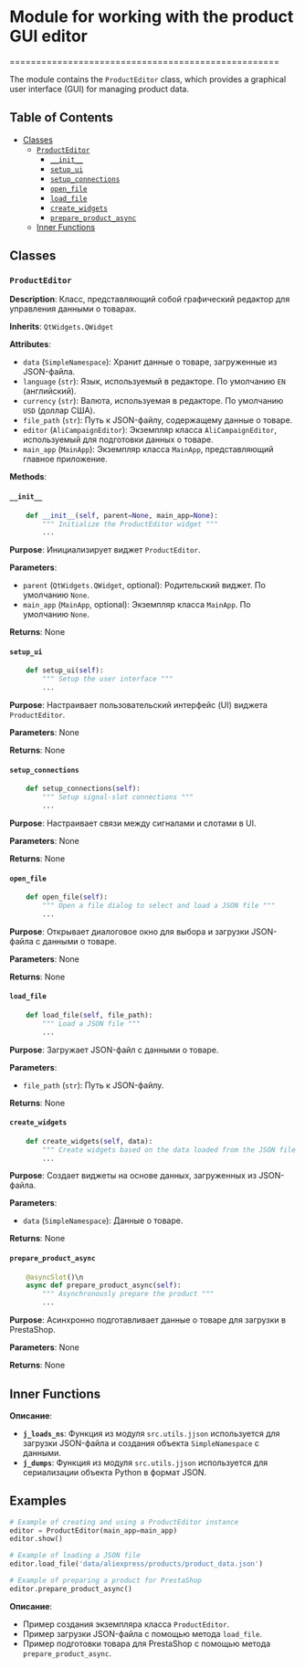# Module for working with the product GUI editor
===================================================

The module contains the `ProductEditor` class, which provides a graphical user interface (GUI) for managing product data.

## Table of Contents

- [Classes](#classes)
    - [`ProductEditor`](#producteditior)
        - [`__init__`](#__init__)
        - [`setup_ui`](#setup_ui)
        - [`setup_connections`](#setup_connections)
        - [`open_file`](#open_file)
        - [`load_file`](#load_file)
        - [`create_widgets`](#create_widgets)
        - [`prepare_product_async`](#prepare_product_async)
    - [Inner Functions](#inner-functions)

## Classes

### `ProductEditor`

**Description**: Класс, представляющий собой графический редактор для управления данными о товарах.

**Inherits**: `QtWidgets.QWidget`

**Attributes**:

- `data` (`SimpleNamespace`): Хранит данные о товаре, загруженные из JSON-файла.
- `language` (`str`): Язык, используемый в редакторе. По умолчанию `EN` (английский).
- `currency` (`str`): Валюта, используемая в редакторе. По умолчанию `USD` (доллар США).
- `file_path` (`str`): Путь к JSON-файлу, содержащему данные о товаре.
- `editor` (`AliCampaignEditor`): Экземпляр класса `AliCampaignEditor`, используемый для подготовки данных о товаре.
- `main_app` (`MainApp`): Экземпляр класса `MainApp`, представляющий главное приложение.

**Methods**:

#### `__init__`

```python
    def __init__(self, parent=None, main_app=None):
        """ Initialize the ProductEditor widget """
        ...
```

**Purpose**: Инициализирует виджет `ProductEditor`.

**Parameters**:

- `parent` (`QtWidgets.QWidget`, optional): Родительский виджет. По умолчанию `None`.
- `main_app` (`MainApp`, optional): Экземпляр класса `MainApp`. По умолчанию `None`.

**Returns**: None

#### `setup_ui`

```python
    def setup_ui(self):
        """ Setup the user interface """
        ...
```

**Purpose**: Настраивает пользовательский интерфейс (UI) виджета `ProductEditor`.

**Parameters**: None

**Returns**: None

#### `setup_connections`

```python
    def setup_connections(self):
        """ Setup signal-slot connections """
        ...
```

**Purpose**: Настраивает связи между сигналами и слотами в UI.

**Parameters**: None

**Returns**: None

#### `open_file`

```python
    def open_file(self):
        """ Open a file dialog to select and load a JSON file """
        ...
```

**Purpose**: Открывает диалоговое окно для выбора и загрузки JSON-файла с данными о товаре.

**Parameters**: None

**Returns**: None

#### `load_file`

```python
    def load_file(self, file_path):
        """ Load a JSON file """
        ...
```

**Purpose**: Загружает JSON-файл с данными о товаре.

**Parameters**:

- `file_path` (`str`): Путь к JSON-файлу.

**Returns**: None

#### `create_widgets`

```python
    def create_widgets(self, data):
        """ Create widgets based on the data loaded from the JSON file """
        ...
```

**Purpose**: Создает виджеты на основе данных, загруженных из JSON-файла.

**Parameters**:

- `data` (`SimpleNamespace`): Данные о товаре.

**Returns**: None

#### `prepare_product_async`

```python
    @asyncSlot()\n
    async def prepare_product_async(self):
        """ Asynchronously prepare the product """
        ...
```

**Purpose**: Асинхронно подготавливает данные о товаре для загрузки в PrestaShop.

**Parameters**: None

**Returns**: None

## Inner Functions

**Описание**: 
- **`j_loads_ns`**: Функция из модуля `src.utils.jjson` используется для загрузки JSON-файла и создания объекта `SimpleNamespace` с данными.
- **`j_dumps`**: Функция из модуля `src.utils.jjson` используется для сериализации объекта Python в формат JSON.

## Examples

```python
# Example of creating and using a ProductEditor instance
editor = ProductEditor(main_app=main_app)
editor.show()
```

```python
# Example of loading a JSON file
editor.load_file('data/aliexpress/products/product_data.json')
```

```python
# Example of preparing a product for PrestaShop
editor.prepare_product_async()
```

**Описание**: 
- Пример создания экземпляра класса `ProductEditor`.
- Пример загрузки JSON-файла с помощью метода `load_file`.
- Пример подготовки товара для PrestaShop с помощью метода `prepare_product_async`.